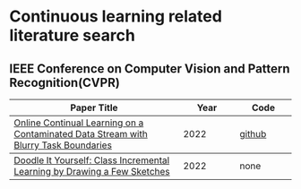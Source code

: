 # Continuous learning related literature search
## IEEE Conference on Computer Vision and Pattern Recognition(CVPR)
<table>
  <colgroup>
    <col style="width:60%">
    <col style="width:20%">
    <col style="width:20%">
  </colgroup>
  <thead>
    <tr>
      <th>Paper Title</th>
      <th>Year</th>
      <th>Code</th>
    </tr>
  </thead>
  <tbody>
    <tr>
        <td><a href="https://openaccess.thecvf.com/content/CVPR2022/html/Bang_Online_Continual_Learning_on_a_Contaminated_Data_Stream_With_Blurry_CVPR_2022_paper.html">Online Continual           Learning on a Contaminated Data Stream with Blurry Task Boundaries</a></td>
        <td>2022</td>
        <td><a href="https://github.com/clovaai/puridiver">github</a></td>
    </tr>
    <tbody>
    <tr>
        <td><a href="https://openaccess.thecvf.com/content/CVPR2022/html/Bhunia_Doodle_It_Yourself_Class_Incremental_Learning_by_Drawing_a_Few_CVPR_2022_paper.html">Doodle It Yourself:             Class Incremental Learning by Drawing a Few Sketches</a></td>
        <td>2022</td>
        <td>none</td>
    </tr>
